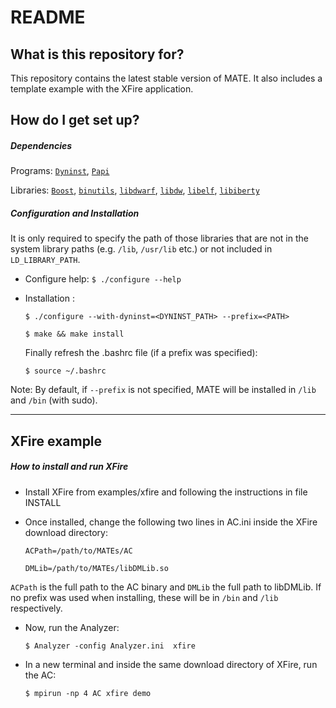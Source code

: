 # README #

## What is this repository for? ##
This repository contains the latest stable version of MATE. It also includes a template example with the XFire application.

## How do I get set up? ##

##### Dependencies #####
Programs: [`Dyninst`](https://github.com/dyninst/dyninst), [`Papi`](http://icl.cs.utk.edu/papi/)

Libraries:  [`Boost`](https://www.boost.org/), [`binutils`](https://www.gnu.org/software/binutils/), [`libdwarf`](https://github.com/tomhughes/libdwarf), [`libdw`](), [`libelf`](https://directory.fsf.org/wiki/Libelf), [`libiberty`](https://github.com/gcc-mirror/gcc/tree/master/libiberty)


##### Configuration and Installation #####
It is only required to specify the path of those libraries that are not in the system library paths (e.g. `/lib`, `/usr/lib` etc.) or not included in `LD_LIBRARY_PATH`. 

* Configure help:
    `$ ./configure --help`

* Installation :

    `$ ./configure --with-dyninst=<DYNINST_PATH> --prefix=<PATH>`
  
    `$ make && make install`
    
    Finally refresh the .bashrc file (if a prefix was specified):

    `$ source ~/.bashrc`


Note: By default, if `--prefix` is not specified, MATE will be installed in `/lib` and `/bin` (with sudo). 

***
## XFire example
##### How to install and run XFire #####
* Install XFire from examples/xfire and following the instructions in file INSTALL
* Once installed, change the following two lines in AC.ini inside the XFire download directory:

    `ACPath=/path/to/MATEs/AC`

    `DMLib=/path/to/MATEs/libDMLib.so`

`ACPath` is the full path to the AC binary and `DMLib` the full path to libDMLib. If no prefix was used when installing, these will be in `/bin` and `/lib` respectively. 

* Now, run the Analyzer:
    
    `$ Analyzer -config Analyzer.ini  xfire`

* In a new terminal and inside the same download directory of XFire, run the AC:

    `$ mpirun -np 4 AC xfire demo`
